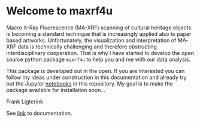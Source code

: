 # Welcome to maxrf4u

<!-- WARNING: THIS FILE WAS AUTOGENERATED! DO NOT EDIT! -->

Macro X-Ray Fluorescence (MA-XRF) scanning of cultural heritage objects
is becoming a standard technique that is increasingly applied also to
paper based artworks. Unfortunately, the visualization and
interpretation of MA-XRF data is technically challenging and therefore
obstructing interdisciplinary cooperation. That is why I have started to
develop the open source python package `maxrf4u` to help you and me with
our data analysis.

This package is developed out in the open. If you are interested you can
follow my ideas under construction in this documentation and already try
out the Jupyter
[notebooks](https://github.com/fligt/maxrf4u/tree/main/notebooks) in
this repository. My goal is to make the package available for
installation soon…

Frank Ligterink

See [link](https://fligt.github.io/maxrf4u/) to documentation.
